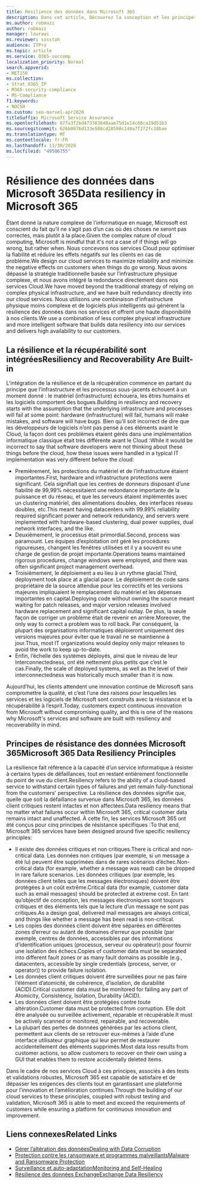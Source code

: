 ```yaml
---
title: Résilience des données dans Microsoft 365
description: Dans cet article, Découvrez la conception et les principes de la résilience et de la récupération des données dans Microsoft 365.
ms.author: robmazz
author: robmazz
manager: laurawi
ms.reviewer: sosstah
audience: ITPro
ms.topic: article
ms.service: O365-seccomp
localization_priority: Normal
search.appverid:
- MET150
ms.collection:
- Strat_O365_IP
- M365-security-compliance
- MS-Compliance
f1.keywords:
- NOCSH
ms.custom: seo-marvel-apr2020
titleSuffix: Microsoft Service Assurance
ms.openlocfilehash: 07fa3f2bd473383840aae75d1e14c66ca19d51b3
ms.sourcegitcommit: 626b0076d133e588cd28598c149a7f272fc18bae
ms.translationtype: MT
ms.contentlocale: fr-FR
ms.lasthandoff: 11/30/2020
ms.locfileid: "49506755"
---
```

# <a name="data-resiliency-in-microsoft-365"></a><span data-ttu-id="32c09-103">Résilience des données dans Microsoft 365</span><span class="sxs-lookup"><span data-stu-id="32c09-103">Data resiliency in Microsoft 365</span></span>

<span data-ttu-id="32c09-104">Étant donné la nature complexe de l’informatique en nuage, Microsoft est conscient du fait qu’il ne s’agit pas d’un cas où des choses ne seront pas correctes, mais plutôt à la place.</span><span class="sxs-lookup"><span data-stu-id="32c09-104">Given the complex nature of cloud computing, Microsoft is mindful that it's not a case of if things will go wrong, but rather when.</span></span> <span data-ttu-id="32c09-105">Nous concevons nos services Cloud pour optimiser la fiabilité et réduire les effets négatifs sur les clients en cas de problème.</span><span class="sxs-lookup"><span data-stu-id="32c09-105">We design our cloud services to maximize reliability and minimize the negative effects on customers when things do go wrong.</span></span> <span data-ttu-id="32c09-106">Nous avons dépassé la stratégie traditionnelle basée sur l’infrastructure physique complexe, et nous avons intégré la redondance directement dans nos services Cloud.</span><span class="sxs-lookup"><span data-stu-id="32c09-106">We have moved beyond the traditional strategy of relying on complex physical infrastructure, and we have built redundancy directly into our cloud services.</span></span> <span data-ttu-id="32c09-107">Nous utilisons une combinaison d’infrastructure physique moins complexe et de logiciels plus intelligents qui génèrent la résilience des données dans nos services et offrent une haute disponibilité à nos clients.</span><span class="sxs-lookup"><span data-stu-id="32c09-107">We use a combination of less complex physical infrastructure and more intelligent software that builds data resiliency into our services and delivers high availability to our customers.</span></span> 

## <a name="resiliency-and-recoverability-are-built-in"></a><span data-ttu-id="32c09-108">La résilience et la récupérabilité sont intégrées</span><span class="sxs-lookup"><span data-stu-id="32c09-108">Resiliency and Recoverability Are Built-in</span></span> 

<span data-ttu-id="32c09-109">L’intégration de la résilience et de la récupération commence en partant du principe que l’infrastructure et les processus sous-jacents échouent à un moment donné : le matériel (infrastructure) échouera, les êtres humains et les logiciels comportent des bogues.</span><span class="sxs-lookup"><span data-stu-id="32c09-109">Building in resiliency and recovery starts with the assumption that the underlying infrastructure and processes will fail at some point: hardware (infrastructure) will fail, humans will make mistakes, and software will have bugs.</span></span> <span data-ttu-id="32c09-110">Bien qu’il soit incorrect de dire que les développeurs de logiciels n’ont pas pensé à ces éléments avant le Cloud, la façon dont ces problèmes étaient gérés dans une implémentation informatique classique était très différente avant le Cloud :</span><span class="sxs-lookup"><span data-stu-id="32c09-110">While it would be incorrect to say that software developers were not thinking about these things before the cloud, how these issues were handled in a typical IT implementation was very different before the cloud:</span></span>

- <span data-ttu-id="32c09-111">Premièrement, les protections du matériel et de l’infrastructure étaient importantes.</span><span class="sxs-lookup"><span data-stu-id="32c09-111">First, hardware and infrastructure protections were significant.</span></span> <span data-ttu-id="32c09-112">Cela signifiait que les centres de donneurs disposant d’une fiabilité de 99,99% nécessitaient une redondance importante de la puissance et du réseau, et que les serveurs étaient implémentés avec un clustering matériel, des alimentations doubles, des interfaces réseau doubles, etc.</span><span class="sxs-lookup"><span data-stu-id="32c09-112">This meant having datacenters with 99.99% reliability required significant power and network redundancy, and servers were implemented with hardware-based clustering, dual power supplies, dual network interfaces, and the like.</span></span> 
- <span data-ttu-id="32c09-113">Deuxièmement, le processus était primordial.</span><span class="sxs-lookup"><span data-stu-id="32c09-113">Second, process was paramount.</span></span> <span data-ttu-id="32c09-114">Les équipes d’exploitation ont géré les procédures rigoureuses, changent les fenêtres utilisées et il y a souvent eu une charge de gestion de projet importante.</span><span class="sxs-lookup"><span data-stu-id="32c09-114">Operations teams maintained rigorous procedures, change windows were employed, and there was often significant project management overhead.</span></span> 
- <span data-ttu-id="32c09-115">Troisièmement, le déploiement a eu lieu à un rythme glacial.</span><span class="sxs-lookup"><span data-stu-id="32c09-115">Third, deployment took place at a glacial pace.</span></span> <span data-ttu-id="32c09-116">Le déploiement de code sans propriétaire de la source attendue pour les correctifs et les versions majeures impliquaient le remplacement du matériel et les dépenses importantes en capital.</span><span class="sxs-lookup"><span data-stu-id="32c09-116">Deploying code without owning the source meant waiting for patch releases, and major version releases involved hardware replacement and significant capital outlay.</span></span> <span data-ttu-id="32c09-117">De plus, la seule façon de corriger un problème était de revenir en arrière.</span><span class="sxs-lookup"><span data-stu-id="32c09-117">Moreover, the only way to correct a problem was to roll back.</span></span> <span data-ttu-id="32c09-118">Par conséquent, la plupart des organisations informatiques déploieront uniquement des versions majeures pour éviter que le travail ne se maintienne à jour.</span><span class="sxs-lookup"><span data-stu-id="32c09-118">Thus, most IT organizations would deploy only major releases to avoid the work to keep up-to-date.</span></span> 
- <span data-ttu-id="32c09-119">Enfin, l’échelle des systèmes déployés, ainsi que le niveau de leur Interconnectedness, ont été nettement plus petits que c’est le cas.</span><span class="sxs-lookup"><span data-stu-id="32c09-119">Finally, the scale of deployed systems, as well as the level of their interconnectedness was historically much smaller than it is now.</span></span> 

<span data-ttu-id="32c09-120">Aujourd’hui, les clients attendent une innovation continue de Microsoft sans compromettre la qualité, et c’est l’une des raisons pour lesquelles les services et les logiciels de Microsoft sont construits avec la résistance et la récupérabilité à l’esprit.</span><span class="sxs-lookup"><span data-stu-id="32c09-120">Today, customers expect continuous innovation from Microsoft without compromising quality, and this is one of the reasons why Microsoft's services and software are built with resiliency and recoverability in mind.</span></span> 

## <a name="microsoft-365-data-resiliency-principles"></a><span data-ttu-id="32c09-121">Principes de résistance des données Microsoft 365</span><span class="sxs-lookup"><span data-stu-id="32c09-121">Microsoft 365 Data Resiliency Principles</span></span>

<span data-ttu-id="32c09-122">La résilience fait référence à la capacité d’un service informatique à résister à certains types de défaillances, tout en restant entièrement fonctionnelle du point de vue du client.</span><span class="sxs-lookup"><span data-stu-id="32c09-122">Resiliency refers to the ability of a cloud-based service to withstand certain types of failures and yet remain fully-functional from the customers' perspective.</span></span> <span data-ttu-id="32c09-123">La résilience des données signifie que, quelle que soit la défaillance survenue dans Microsoft 365, les données client critiques restent intactes et non affectées.</span><span class="sxs-lookup"><span data-stu-id="32c09-123">Data resiliency means that no matter what failures occur within Microsoft 365, critical customer data remains intact and unaffected.</span></span> <span data-ttu-id="32c09-124">À cette fin, les services Microsoft 365 ont été conçus pour cinq principes de résistance spécifiques :</span><span class="sxs-lookup"><span data-stu-id="32c09-124">To that end, Microsoft 365 services have been designed around five specific resiliency principles:</span></span>

- <span data-ttu-id="32c09-125">Il existe des données critiques et non critiques.</span><span class="sxs-lookup"><span data-stu-id="32c09-125">There is critical and non-critical data.</span></span> <span data-ttu-id="32c09-126">Les données non critiques (par exemple, si un message a été lu) peuvent être supprimées dans de rares scénarios d’échec.</span><span class="sxs-lookup"><span data-stu-id="32c09-126">Non-critical data (for example, whether a message was read) can be dropped in rare failure scenarios.</span></span> <span data-ttu-id="32c09-127">Les données critiques (par exemple, les données client telles que les messages électroniques) doivent être protégées à un coût extrême.</span><span class="sxs-lookup"><span data-stu-id="32c09-127">Critical data (for example, customer data such as email messages) should be protected at extreme cost.</span></span> <span data-ttu-id="32c09-128">En tant qu’objectif de conception, les messages électroniques sont toujours critiques et des éléments tels que la lecture d’un message ne sont pas critiques.</span><span class="sxs-lookup"><span data-stu-id="32c09-128">As a design goal, delivered mail messages are always critical, and things like whether a message has been read is non-critical.</span></span> 
- <span data-ttu-id="32c09-129">Les copies des données client doivent être séparées en différentes zones d’erreur ou autant de domaines d’erreur que possible (par exemple, centres de données, accessibles par des informations d’identification uniques (processus, serveur ou opérateur)) pour fournir une isolation des échecs.</span><span class="sxs-lookup"><span data-stu-id="32c09-129">Copies of customer data must be separated into different fault zones or as many fault domains as possible (e.g., datacenters, accessible by single credentials (process, server, or operator)) to provide failure isolation.</span></span> 
- <span data-ttu-id="32c09-130">Les données client critiques doivent être surveillées pour ne pas faire l’élément d’atomicité, de cohérence, d’isolation, de durabilité (ACID).</span><span class="sxs-lookup"><span data-stu-id="32c09-130">Critical customer data must be monitored for failing any part of Atomicity, Consistency, Isolation, Durability (ACID).</span></span> 
- <span data-ttu-id="32c09-131">Les données client doivent être protégées contre toute altération.</span><span class="sxs-lookup"><span data-stu-id="32c09-131">Customer data must be protected from corruption.</span></span> <span data-ttu-id="32c09-132">Elle doit être analysée ou surveillée activement, réparable et récupérable.</span><span class="sxs-lookup"><span data-stu-id="32c09-132">It must be actively scanned or monitored, repairable, and recoverable.</span></span> 
- <span data-ttu-id="32c09-133">La plupart des pertes de données générées par les actions client, permettent aux clients de se retrouver eux-mêmes à l’aide d’une interface utilisateur graphique qui leur permet de restaurer accidentellement des éléments supprimés.</span><span class="sxs-lookup"><span data-stu-id="32c09-133">Most data loss results from customer actions, so allow customers to recover on their own using a GUI that enables them to restore accidentally deleted items.</span></span> 
 
<span data-ttu-id="32c09-134">Dans le cadre de nos services Cloud à ces principes, associés à des tests et validations robustes, Microsoft 365 est capable de satisfaire et de dépasser les exigences des clients tout en garantissant une plateforme pour l’innovation et l’amélioration continues.</span><span class="sxs-lookup"><span data-stu-id="32c09-134">Through the building of our cloud services to these principles, coupled with robust testing and validation, Microsoft 365 is able to meet and exceed the requirements of customers while ensuring a platform for continuous innovation and improvement.</span></span> 

## <a name="related-links"></a><span data-ttu-id="32c09-135">Liens connexes</span><span class="sxs-lookup"><span data-stu-id="32c09-135">Related Links</span></span>

- [<span data-ttu-id="32c09-136">Gérer l’altération des données</span><span class="sxs-lookup"><span data-stu-id="32c09-136">Dealing with Data Corruption</span></span>](assurance-dealing-with-data-corruption.md)
- [<span data-ttu-id="32c09-137">Protection contre les ransomware et programmes malveillants</span><span class="sxs-lookup"><span data-stu-id="32c09-137">Malware and Ransomware Protection</span></span>](assurance-malware-and-ransomware-protection.md)
- [<span data-ttu-id="32c09-138">Surveillance et auto-adaptation</span><span class="sxs-lookup"><span data-stu-id="32c09-138">Monitoring and Self-Healing</span></span>](assurance-monitoring-and-self-healing.md)
- [<span data-ttu-id="32c09-139">Résilience des données Exchange</span><span class="sxs-lookup"><span data-stu-id="32c09-139">Exchange Data Resiliency</span></span>](assurance-exchange-data-resiliency.md)
